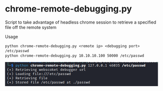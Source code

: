 # chrome-remote-debugging.py
Script to take advantage of headless chrome session to retrieve a specified file off the remote system

Usage
```
python chrome-remote-debugging.py <remote ip> <debugging port> /etc/passwd
python chrome-remote-debugging.py 10.10.10.100 50000 /etc/passwd
```

![](https://raw.githubusercontent.com/nokn0wthing/chrome-remote-debugging.py/main/1.png)

